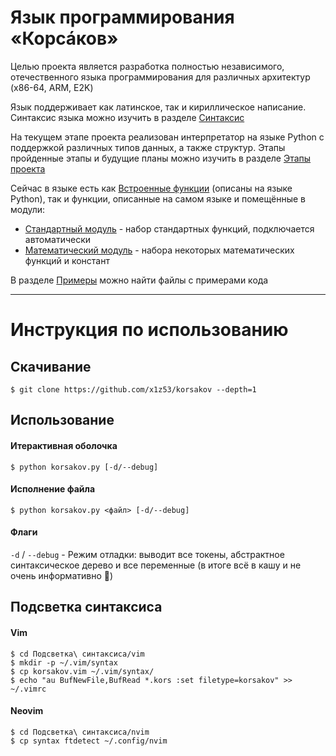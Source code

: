 # Язык программирования «Корсáков»

Целью проекта является разработка полностью независимого, отечественного языка программирования для различных архитектур (x86-64, ARM, E2K)

Язык поддерживает как латинское, так и кириллическое написание. Синтаксис языка можно изучить в разделе [Синтаксис](/Документация/Синтаксис.md)

На текущем этапе проекта реализован интерпретатор на языке Python с поддержкой различных типов данных, а также структур. Этапы пройденные этапы и будущие планы можно изучить в разделе [Этапы проекта](/Документация/Этапы%20проекта.md)

Сейчас в языке есть как [Встроенные функции](/Документация/Встроенные%20функции.md) (описаны на языке Python), так и функции, описанные на самом языке и помещённые в модули:
- [Стандартный модуль](/Документация/Стандартный%20модуль.md) - набор стандартных функций, подключается автоматически
- [Математический модуль](/Документация/Математический%20модуль.md) - набора некоторых математических функций и констант

В разделе [Примеры](/Примеры) можно найти файлы с примерами кода

---

# Инструкция по использованию

## Скачивание

```console
$ git clone https://github.com/x1z53/korsakov --depth=1
```

## Использование

#### Итерактивная оболочка

```console
$ python korsakov.py [-d/--debug]
```

#### Исполнение файла

```console
$ python korsakov.py <файл> [-d/--debug]
```

#### Флаги

`-d` / `--debug` - Режим отладки: выводит все токены, абстрактное синтаксическое дерево и все переменные (в итоге всё в кашу и не очень информативно 🙂)

## Подсветка синтаксиса

#### Vim

```console
$ cd Подсветка\ синтаксиса/vim
$ mkdir -p ~/.vim/syntax
$ cp korsakov.vim ~/.vim/syntax/
$ echo "au BufNewFile,BufRead *.kors :set filetype=korsakov" >> ~/.vimrc
```

#### Neovim

```console
$ cd Подсветка\ синтаксиса/nvim
$ cp syntax ftdetect ~/.config/nvim
```
